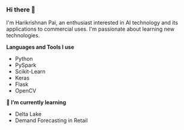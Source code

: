 ### Hi there 👋
I'm Harikrishnan Pai, an enthusiast interested in AI technology and its applications to commercial uses.
I'm passionate about learning new technologies.

**Languages and Tools I use**
  - Python
  - PySpark
  - Scikit-Learn
  - Keras
  - Flask
  - OpenCV

**🌱 I’m currently learning**
  - Delta Lake
  - Demand Forecasting in Retail
  
 

<!--
**HGPai/HGPai** is a ✨ _special_ ✨ repository because its `README.md` (this file) appears on your GitHub profile.

Here are some ideas to get you started:

- 🔭 I’m currently working on ...
- 👯 I’m looking to collaborate on ...
- 🤔 I’m looking for help with ...
- 💬 Ask me about ...
- 📫 How to reach me: ...
- 😄 Pronouns: ...
- ⚡ Fun fact: ...
-->

